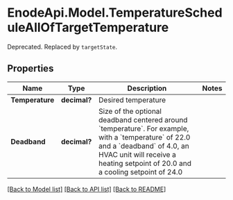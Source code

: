 # EnodeApi.Model.TemperatureScheduleAllOfTargetTemperature
Deprecated. Replaced by `targetState`.

## Properties

Name | Type | Description | Notes
------------ | ------------- | ------------- | -------------
**Temperature** | **decimal?** | Desired temperature | 
**Deadband** | **decimal?** | Size of the optional deadband centered around &#x60;temperature&#x60;.  For example, with a &#x60;temperature&#x60; of 22.0 and a &#x60;deadband&#x60; of 4.0, an HVAC unit will receive a heating setpoint of 20.0 and a cooling setpoint of 24.0 | 

[[Back to Model list]](../README.md#documentation-for-models) [[Back to API list]](../README.md#documentation-for-api-endpoints) [[Back to README]](../README.md)

